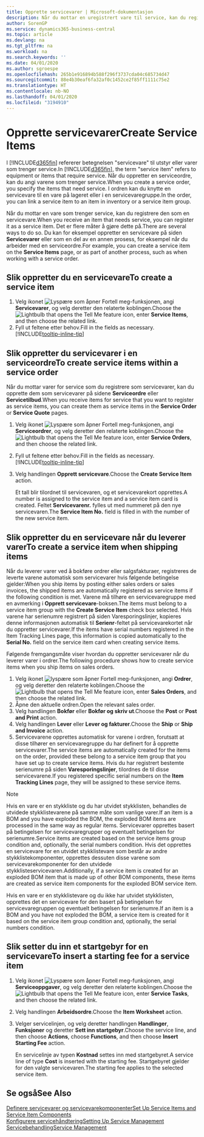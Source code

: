 ```yaml
---
title: Opprette servicevarer | Microsoft-dokumentasjon
description: Når du mottar en uregistrert vare til service, kan du registrere den som en servicevare.
author: SorenGP
ms.service: dynamics365-business-central
ms.topic: article
ms.devlang: na
ms.tgt_pltfrm: na
ms.workload: na
ms.search.keywords: ''
ms.date: 04/01/2020
ms.author: sgroespe
ms.openlocfilehash: 265b1e916894b588f296f3737cda04c685734d47
ms.sourcegitcommit: 88e4b30eaf6fa32af0c1452ce2f85ff1111c75e2
ms.translationtype: HT
ms.contentlocale: nb-NO
ms.lasthandoff: 04/01/2020
ms.locfileid: "3194910"
---
```

# <a name="create-service-items"></a><span data-ttu-id="95fcf-103">Opprette servicevarer</span><span class="sxs-lookup"><span data-stu-id="95fcf-103">Create Service Items</span></span>
<span data-ttu-id="95fcf-104">I [!INCLUDE[d365fin](includes/d365fin_md.md)] refererer betegnelsen "servicevare" til utstyr eller varer som trenger service.</span><span class="sxs-lookup"><span data-stu-id="95fcf-104">In [!INCLUDE[d365fin](includes/d365fin_md.md)], the term "service item" refers to equipment or items that require service.</span></span> <span data-ttu-id="95fcf-105">Når du oppretter en serviceordre, kan du angi varene som trenger service.</span><span class="sxs-lookup"><span data-stu-id="95fcf-105">When you create a service order, you specify the items that need service.</span></span> <span data-ttu-id="95fcf-106">I ordren kan du knytte en servicevare til en vare på lageret eller i en servicevaregruppe.</span><span class="sxs-lookup"><span data-stu-id="95fcf-106">In the order, you can link a service item to an item in inventory or a service item group.</span></span>    

<span data-ttu-id="95fcf-107">Når du mottar en vare som trenger service, kan du registrere den som en servicevare.</span><span class="sxs-lookup"><span data-stu-id="95fcf-107">When you receive an item that needs service, you can register it as a service item.</span></span> <span data-ttu-id="95fcf-108">Det er flere måter å gjøre dette på.</span><span class="sxs-lookup"><span data-stu-id="95fcf-108">There are several ways to do so.</span></span> <span data-ttu-id="95fcf-109">Du kan for eksempel oppretter en servicevare på siden **Servicevarer** eller som en del av en annen prosess, for eksempel når du arbeider med en serviceordre.</span><span class="sxs-lookup"><span data-stu-id="95fcf-109">For example, you can create a service item on the **Service Items** page, or as part of another process, such as when working with a service order.</span></span>   

## <a name="to-create-a-service-item"></a><span data-ttu-id="95fcf-110">Slik oppretter du en servicevare</span><span class="sxs-lookup"><span data-stu-id="95fcf-110">To create a service item</span></span>  
1. <span data-ttu-id="95fcf-111">Velg ikonet ![Lyspære som åpner Fortell meg-funksjonen](media/ui-search/search_small.png "Fortell hva du vil gjøre"), angi **Servicevarer**, og velg deretter den relaterte koblingen.</span><span class="sxs-lookup"><span data-stu-id="95fcf-111">Choose the ![Lightbulb that opens the Tell Me feature](media/ui-search/search_small.png "Tell me what you want to do") icon, enter **Service Items**, and then choose the related link.</span></span>
2. <span data-ttu-id="95fcf-112">Fyll ut feltene etter behov.</span><span class="sxs-lookup"><span data-stu-id="95fcf-112">Fill in the fields as necessary.</span></span> [!INCLUDE[tooltip-inline-tip](includes/tooltip-inline-tip_md.md)]  

## <a name="to-create-service-items-within-a-service-order"></a><span data-ttu-id="95fcf-113">Slik oppretter du servicevarer i en serviceordre</span><span class="sxs-lookup"><span data-stu-id="95fcf-113">To create service items within a service order</span></span>  
<span data-ttu-id="95fcf-114">Når du mottar varer for service som du registrere som servicevarer, kan du opprette dem som servicevarer på sidene **Serviceordre** eller **Servicetilbud**.</span><span class="sxs-lookup"><span data-stu-id="95fcf-114">When you receive items for service that you want to register as service items, you can create them as service items in the **Service Order** or **Service Quote** pages.</span></span>  

1. <span data-ttu-id="95fcf-115">Velg ikonet ![Lyspære som åpner Fortell meg-funksjonen](media/ui-search/search_small.png "Fortell hva du vil gjøre"), angi **Serviceordrer**, og velg deretter den relaterte koblingen.</span><span class="sxs-lookup"><span data-stu-id="95fcf-115">Choose the ![Lightbulb that opens the Tell Me feature](media/ui-search/search_small.png "Tell me what you want to do") icon, enter **Service Orders**, and then choose the related link.</span></span>  
2. <span data-ttu-id="95fcf-116">Fyll ut feltene etter behov.</span><span class="sxs-lookup"><span data-stu-id="95fcf-116">Fill in the fields as necessary.</span></span> [!INCLUDE[tooltip-inline-tip](includes/tooltip-inline-tip_md.md)]  
3. <span data-ttu-id="95fcf-117">Velg handlingen **Opprett servicevare**.</span><span class="sxs-lookup"><span data-stu-id="95fcf-117">Choose the **Create Service Item** action.</span></span>  

    <span data-ttu-id="95fcf-118">Et tall blir tilordnet til servicevaren, og et servicevarekort opprettes.</span><span class="sxs-lookup"><span data-stu-id="95fcf-118">A number is assigned to the service item and a service item card is created.</span></span> <span data-ttu-id="95fcf-119">Feltet **Servicevarenr.** fylles ut med nummeret på den nye servicevaren.</span><span class="sxs-lookup"><span data-stu-id="95fcf-119">The **Service Item No.** field is filled in with the number of the new service item.</span></span>

## <a name="to-create-a-service-item-when-shipping-items"></a><span data-ttu-id="95fcf-120">Slik oppretter du en servicevare når du leverer varer</span><span class="sxs-lookup"><span data-stu-id="95fcf-120">To create a service item when shipping items</span></span>  
<span data-ttu-id="95fcf-121">Når du leverer varer ved å bokføre ordrer eller salgsfakturaer, registreres de leverte varene automatisk som servicevarer hvis følgende betingelse gjelder:</span><span class="sxs-lookup"><span data-stu-id="95fcf-121">When you ship items by posting either sales orders or sales invoices, the shipped items are automatically registered as service items if the following condition is met.</span></span> <span data-ttu-id="95fcf-122">Varene må tilhøre en servicevaregruppe med en avmerking i **Opprett servicevare**-boksen.</span><span class="sxs-lookup"><span data-stu-id="95fcf-122">The items must belong to a service item group with the **Create Service Item** check box selected.</span></span> <span data-ttu-id="95fcf-123">Hvis varene har serienumre registrert på siden Varesporingslinjer, kopieres denne informasjonen automatisk til **Serienr**-feltet på servicevarekortet når du oppretter servicevarer.</span><span class="sxs-lookup"><span data-stu-id="95fcf-123">If the items have serial numbers registered in the Item Tracking Lines page, this information is copied automatically to the **Serial No.** field on the service item card when creating service items.</span></span>  

<span data-ttu-id="95fcf-124">Følgende fremgangsmåte viser hvordan du oppretter servicevarer når du leverer varer i ordrer.</span><span class="sxs-lookup"><span data-stu-id="95fcf-124">The following procedure shows how to create service items when you ship items on sales orders.</span></span>  

1. <span data-ttu-id="95fcf-125">Velg ikonet ![lyspære som åpner Fortell meg-funksjonen](media/ui-search/search_small.png "Fortell hva du vil gjøre"), angi **Ordrer**, og velg deretter den relaterte koblingen.</span><span class="sxs-lookup"><span data-stu-id="95fcf-125">Choose the ![Lightbulb that opens the Tell Me feature](media/ui-search/search_small.png "Tell me what you want to do") icon, enter **Sales Orders**, and then choose the related link.</span></span>  
2. <span data-ttu-id="95fcf-126">Åpne den aktuelle ordren.</span><span class="sxs-lookup"><span data-stu-id="95fcf-126">Open the relevant sales order.</span></span>  
3. <span data-ttu-id="95fcf-127">Velg handlingen **Bokfør** eller **Bokfør og skriv ut**.</span><span class="sxs-lookup"><span data-stu-id="95fcf-127">Choose the **Post** or **Post and Print** action.</span></span>  
4. <span data-ttu-id="95fcf-128">Velg handlingen **Lever** eller **Lever og fakturer**.</span><span class="sxs-lookup"><span data-stu-id="95fcf-128">Choose the **Ship** or **Ship and Invoice** action.</span></span>  
5. <span data-ttu-id="95fcf-129">Servicevarene opprettes automatisk for varene i ordren, forutsatt at disse tilhører en servicevaregruppe du har definert for å opprette servicevarer.</span><span class="sxs-lookup"><span data-stu-id="95fcf-129">The service items are automatically created for the items on the order, provided these belong to a service item group that you have set up to create service items.</span></span> <span data-ttu-id="95fcf-130">Hvis du har registrert bestemte serienumre på siden **Varesporingslinjer**, tilordnes de til disse servicevarene.</span><span class="sxs-lookup"><span data-stu-id="95fcf-130">If you registered specific serial numbers on the **Item Tracking Lines** page, they will be assigned to these service items.</span></span>  

> [!NOTE]  
>  <span data-ttu-id="95fcf-131">Hvis en vare er en stykkliste og du har utvidet stykklisten, behandles de utvidede stykklistevarene på samme måte som vanlige varer.</span><span class="sxs-lookup"><span data-stu-id="95fcf-131">If an item is a BOM and you have exploded the BOM, the exploded BOM items are processed in the same way as regular items.</span></span> <span data-ttu-id="95fcf-132">Servicevarer opprettes basert på betingelsen for servicevaregrupper og eventuelt betingelsen for serienumre.</span><span class="sxs-lookup"><span data-stu-id="95fcf-132">Service items are created based on the service items group condition and, optionally, the serial numbers condition.</span></span> <span data-ttu-id="95fcf-133">Hvis det opprettes en servicevare for en utvidet stykklistevare som består av andre stykklistekomponenter, opprettes dessuten disse varene som servicevarekomponenter for den utvidede stykklisteservicevaren.</span><span class="sxs-lookup"><span data-stu-id="95fcf-133">Additionally, if a service item is created for an exploded BOM item that is made up of other BOM components, these items are created as service item components for the exploded BOM service item.</span></span>  
>   
>  <span data-ttu-id="95fcf-134">Hvis en vare er en stykklistevare og du ikke har utvidet stykklisten, opprettes det en servicevare for den basert på betingelsen for servicevaregruppen og eventuelt betingelsen for serienumre.</span><span class="sxs-lookup"><span data-stu-id="95fcf-134">If an item is a BOM and you have not exploded the BOM, a service item is created for it based on the service item group condition and, optionally, the serial numbers condition.</span></span>  

## <a name="to-insert-a-starting-fee-for-a-service-item"></a><span data-ttu-id="95fcf-135">Slik setter du inn et startgebyr for en servicevare</span><span class="sxs-lookup"><span data-stu-id="95fcf-135">To insert a starting fee for a service item</span></span>
1. <span data-ttu-id="95fcf-136">Velg ikonet ![Lyspære som åpner Fortell meg-funksjonen](media/ui-search/search_small.png "Fortell hva du vil gjøre"), angi **Serviceoppgaver**, og velg deretter den relaterte koblingen.</span><span class="sxs-lookup"><span data-stu-id="95fcf-136">Choose the ![Lightbulb that opens the Tell Me feature](media/ui-search/search_small.png "Tell me what you want to do") icon, enter **Service Tasks**, and then choose the related link.</span></span>
2. <span data-ttu-id="95fcf-137">Velg handlingen **Arbeidsordre**.</span><span class="sxs-lookup"><span data-stu-id="95fcf-137">Choose the **Item Worksheet** action.</span></span>
3. <span data-ttu-id="95fcf-138">Velger servicelinjen, og velg deretter handlingen **Handlinger**, **Funksjoner** og deretter **Sett inn startgebyr**.</span><span class="sxs-lookup"><span data-stu-id="95fcf-138">Choose the service line, and then choose **Actions**, choose **Functions**, and then choose **Insert Starting Fee** action.</span></span>  

    <span data-ttu-id="95fcf-139">En servicelinje av typen **Kostnad** settes inn med startgebyret.</span><span class="sxs-lookup"><span data-stu-id="95fcf-139">A service line of type **Cost** is inserted with the starting fee.</span></span> <span data-ttu-id="95fcf-140">Startgebyret gjelder for den valgte servicevaren.</span><span class="sxs-lookup"><span data-stu-id="95fcf-140">The starting fee applies to the selected service item.</span></span>

## <a name="see-also"></a><span data-ttu-id="95fcf-141">Se også</span><span class="sxs-lookup"><span data-stu-id="95fcf-141">See Also</span></span>  
[<span data-ttu-id="95fcf-142">Definere servicevarer og servicevarekomponenter</span><span class="sxs-lookup"><span data-stu-id="95fcf-142">Set Up Service Items and Service Item Components</span></span>](service-how-setup-service-items.md)  
[<span data-ttu-id="95fcf-143">Konfigurere servicehåndtering</span><span class="sxs-lookup"><span data-stu-id="95fcf-143">Setting Up Service Management</span></span>](service-setup-service.md)  
[<span data-ttu-id="95fcf-144">Servicebehandling</span><span class="sxs-lookup"><span data-stu-id="95fcf-144">Service Management</span></span>](service-service.md)  
